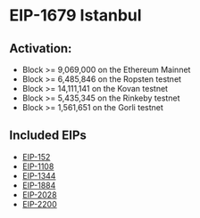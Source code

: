 # EIP-1679 Istanbul

## Activation:
* Block >= 9,069,000 on the Ethereum Mainnet
* Block >= 6,485,846 on the Ropsten testnet
* Block >= 14,111,141 on the Kovan testnet
* Block >= 5,435,345 on the Rinkeby testnet
* Block >= 1,561,651 on the Gorli testnet

## Included EIPs
* [EIP-152](https://github.com/0xNazgul/EIP-Notes/blob/main/Core/EIP-152-Add-BLAKE2.md)
* [EIP-1108](https://github.com/0xNazgul/EIP-Notes/blob/main/Core/EIP-1108-Reduce-alt_bn128.md)
* [EIP-1344](https://github.com/0xNazgul/EIP-Notes/blob/main/Core/EIP-1344-ChainID.md)
* [EIP-1884](https://github.com/0xNazgul/EIP-Notes/blob/main/Core/EIP-1884-Repricing-for-trie-size.md)
* [EIP-2028](https://github.com/0xNazgul/EIP-Notes/blob/main/Core/EIP-2028-Transaction-data-gas.md)
* [EIP-2200](https://github.com/0xNazgul/EIP-Notes/blob/main/Core/EIP-2200-Structured-Definitions.md)
